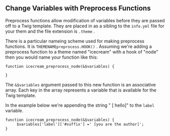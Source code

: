 ## Change Variables with Preprocess Functions

Preprocess functions allow modification of variables before they are passed off to a Twig template. They are placed in as a sibling to the `info.yml` file for your them and the file extension is `.theme` .

There is a particular nameing scheme used for making preprocess functions. It is `THEMENAMEpreprocess.HOOK()` . Assuming we're adding a preprocess function to a theme named "icecream" with a hook of "node" then you would name your function like this:

```
function icecream_preprocess_node(&$variables) {

}
```

The `&$variables` argument passed to this new function is an associative array. Each key in the array represents a variable that is available for the Twig template.

In the example below we're appending the string " \[ hello\]" to the `label` variable.

```
function icecream_preprocess_node(&$variables) {
     $variables['label']['#suffix'] =' [you are the author]';
}
```



